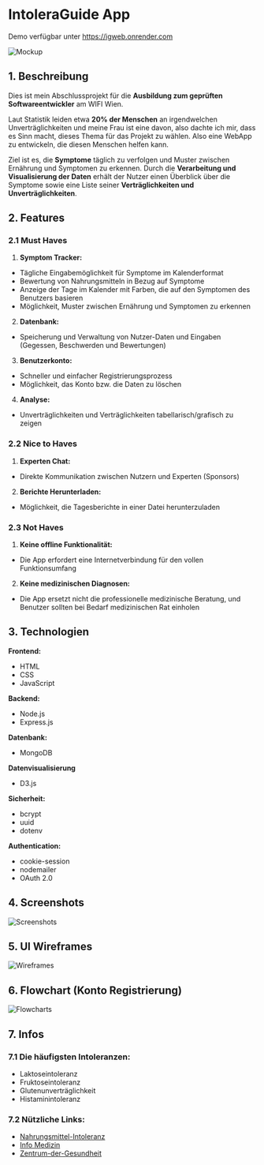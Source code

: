 # IntoleraGuide App
Demo verfügbar unter https://igweb.onrender.com

![Mockup](documentation/assets/mockup.png)

## 1. Beschreibung

Dies ist mein Abschlussprojekt für die <b>Ausbildung zum geprüften Softwareentwickler</b> am WIFI Wien.

Laut Statistik leiden etwa <b>20% der Menschen</b> an irgendwelchen Unverträglichkeiten und meine Frau ist eine davon, also dachte ich mir, dass es Sinn macht, dieses Thema für das Projekt zu wählen. Also eine WebApp zu entwickeln, die diesen Menschen helfen kann.

Ziel ist es, die <b>Symptome</b> täglich zu verfolgen und Muster zwischen Ernährung und Symptomen zu erkennen. Durch die <b>Verarbeitung und Visualisierung der Daten</b> erhält der Nutzer einen Überblick über die Symptome sowie eine Liste seiner <b>Verträglichkeiten und Unverträglichkeiten</b>.

## 2. Features

### 2.1 Must Haves

1. **Symptom Tracker:**
- Tägliche Eingabemöglichkeit für Symptome im Kalenderformat
- Bewertung von Nahrungsmitteln in Bezug auf Symptome
- Anzeige der Tage im Kalender mit Farben, die auf den Symptomen des Benutzers basieren
- Möglichkeit, Muster zwischen Ernährung und Symptomen zu erkennen

2. **Datenbank:**
- Speicherung und Verwaltung von Nutzer-Daten und Eingaben (Gegessen, Beschwerden und Bewertungen)

3. **Benutzerkonto:**
- Schneller und einfacher Registrierungsprozess
- Möglichkeit, das Konto bzw. die Daten zu löschen

4. **Analyse:**
- Unverträglichkeiten und Verträglichkeiten tabellarisch/grafisch zu zeigen

### 2.2 Nice to Haves

1. **Experten Chat:**
- Direkte Kommunikation zwischen Nutzern und Experten (Sponsors)

2. **Berichte Herunterladen:**
- Möglichkeit, die Tagesberichte in einer Datei herunterzuladen

### 2.3 Not Haves

1. **Keine offline Funktionalität:**
- Die App erfordert eine Internetverbindung für den vollen Funktionsumfang

2. **Keine medizinischen Diagnosen:**
- Die App ersetzt nicht die professionelle medizinische Beratung, und Benutzer sollten bei Bedarf medizinischen Rat einholen

## 3. Technologien

**Frontend:**
- HTML
- CSS
- JavaScript

**Backend:**
- Node.js
- Express.js

**Datenbank:**
- MongoDB

**Datenvisualisierung**
- D3.js

**Sicherheit:**
- bcrypt
- uuid
- dotenv

**Authentication:**
- cookie-session
- nodemailer
- OAuth 2.0

## 4. Screenshots
![Screenshots](documentation/assets/screenshots.png)

## 5. UI Wireframes
![Wireframes](documentation/assets/wireframes.png)

## 6. Flowchart (Konto Registrierung)
![Flowcharts](documentation/assets/flowchart.png)

## 7. Infos

### 7.1 Die häufigsten Intoleranzen:

- Laktoseintoleranz
- Fruktoseintoleranz
- Glutenunverträglichkeit
- Histaminintoleranz

### 7.2 Nützliche Links:

- [Nahrungsmittel-Intoleranz](https://www.nahrungsmittel-intoleranz.com/)
- [Info Medizin](https://www.infomedizin.at/krankheiten/nahrungsmittelunvertraeglichkeit/)
- [Zentrum-der-Gesundheit](https://www.zentrum-der-gesundheit.de/krankheiten/allergien-intoleranzen/intoleranzen)
